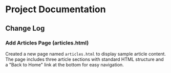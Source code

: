 # Project Documentation

## Change Log

### Add Articles Page (articles.html)
Created a new page named `articles.html` to display sample article content. The page includes three article sections with standard HTML structure and a "Back to Home" link at the bottom for easy navigation.
